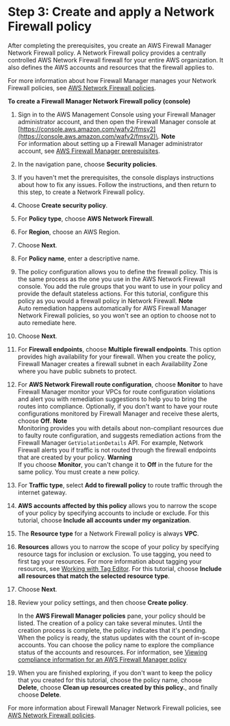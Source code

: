# Step 3: Create and apply a Network Firewall policy<a name="get-started-fms-network-firewall-create-policy"></a>

After completing the prerequisites, you create an AWS Firewall Manager Network Firewall policy\. A Network Firewall policy provides a centrally controlled AWS Network Firewall firewall for your entire AWS organization\. It also defines the AWS accounts and resources that the firewall applies to\. 

For more information about how Firewall Manager manages your Network Firewall policies, see [AWS Network Firewall policies](network-firewall-policies.md)\.

**To create a Firewall Manager Network Firewall policy \(console\)**

1. Sign in to the AWS Management Console using your Firewall Manager administrator account, and then open the Firewall Manager console at [https://console.aws.amazon.com/wafv2/fmsv2](https://console.aws.amazon.com/wafv2/fmsv2)\. 
**Note**  
For information about setting up a Firewall Manager administrator account, see [AWS Firewall Manager prerequisites](fms-prereq.md)\.

1. In the navigation pane, choose **Security policies**\. 

1. If you haven't met the prerequisites, the console displays instructions about how to fix any issues\. Follow the instructions, and then return to this step, to create a Network Firewall policy\. 

1. Choose **Create security policy**\.

1. For **Policy type**, choose **AWS Network Firewall**\. 

1. For **Region**, choose an AWS Region\. 

1. Choose **Next**\.

1. For **Policy name**, enter a descriptive name\. 

1. The policy configuration allows you to define the firewall policy\. This is the same process as the one you use in the AWS Network Firewall console\. You add the rule groups that you want to use in your policy and provide the default stateless actions\. For this tutorial, configure this policy as you would a firewall policy in Network Firewall\. 
**Note**  
Auto remediation happens automatically for AWS Firewall Manager Network Firewall policies, so you won't see an option to choose not to auto remediate here\.

1. Choose **Next**\.

1. For **Firewall endpoints**, choose **Multiple firewall endpoints**\. This option provides high availability for your firewall\. When you create the policy, Firewall Manager creates a firewall subnet in each Availability Zone where you have public subnets to protect\. 

1. For **AWS Network Firewall route configuration**, choose **Monitor** to have Firewall Manager monitor your VPCs for route configuration violations and alert you with remediation suggestions to help you to bring the routes into compliance\. Optionally, if you don't want to have your route configurations monitored by Firewall Manager and receive these alerts, choose **Off**\.
**Note**  
Monitoring provides you with details about non\-compliant resources due to faulty route configuration, and suggests remediation actions from the Firewall Manager `GetViolationDetails` API\. For example, Network Firewall alerts you if traffic is not routed through the firewall endpoints that are created by your policy\.
**Warning**  
If you choose **Monitor**, you can't change it to **Off** in the future for the same policy\. You must create a new policy\.

1. For **Traffic type**, select **Add to firewall policy** to route traffic through the internet gateway\.

1. **AWS accounts affected by this policy** allows you to narrow the scope of your policy by specifying accounts to include or exclude\. For this tutorial, choose **Include all accounts under my organization**\. 

1. The **Resource type** for a Network Firewall policy is always **VPC**\. 

1. **Resources** allows you to narrow the scope of your policy by specifying resource tags for inclusion or exclusion\. To use tagging, you need to first tag your resources\. For more information about tagging your resources, see [Working with Tag Editor](https://docs.aws.amazon.com/awsconsolehelpdocs/latest/gsg/tag-editor.html)\. For this tutorial, choose **Include all resources that match the selected resource type**\. 

1. Choose **Next**\.

1. Review your policy settings, and then choose **Create policy**\.

   In the **AWS Firewall Manager policies** pane, your policy should be listed\. The creation of a policy can take several minutes\. Until the creation process is complete, the policy indicates that it's pending\. When the policy is ready, the status updates with the count of in\-scope accounts\. You can choose the policy name to explore the compliance status of the accounts and resources\. For information, see [Viewing compliance information for an AWS Firewall Manager policy](fms-compliance.md)

1. When you are finished exploring, if you don't want to keep the policy that you created for this tutorial, choose the policy name, choose **Delete**, choose **Clean up resources created by this policy\.**, and finally choose **Delete**\. 

For more information about Firewall Manager Network Firewall policies, see [AWS Network Firewall policies](network-firewall-policies.md)\.